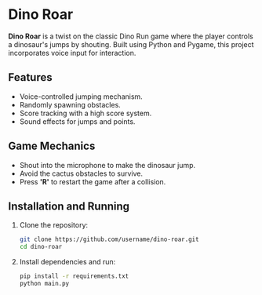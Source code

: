 # Dino Roar

**Dino Roar** is a twist on the classic Dino Run game where the player controls a dinosaur's jumps by shouting. Built using Python and Pygame, this project incorporates voice input for interaction.

## Features
- Voice-controlled jumping mechanism.
- Randomly spawning obstacles.
- Score tracking with a high score system.
- Sound effects for jumps and points.

## Game Mechanics
- Shout into the microphone to make the dinosaur jump.
- Avoid the cactus obstacles to survive.
- Press **'R'** to restart the game after a collision.

## Installation and Running

1. Clone the repository:
   ```bash
   git clone https://github.com/username/dino-roar.git
   cd dino-roar
    ```

2. Install dependencies and run:
   ```bash
   pip install -r requirements.txt
   python main.py
